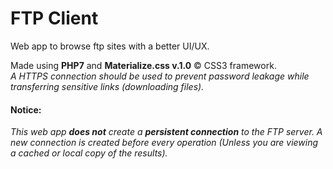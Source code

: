 # FTP Client
Web app to browse ftp sites with a better UI/UX.

Made using <b>PHP7</b> and <b>Materialize.css v.1.0</b> &copy; CSS3 framework.<br>
<i>A HTTPS connection should be used to prevent password leakage while transferring sensitive links (downloading files).</i>

<h4>Notice: </h4>
<i>This web app <b>does not</b> create a <b>persistent connection</b> to the FTP server. A new connection is created before every operation (Unless you are viewing a cached or local copy of the results).</i>
